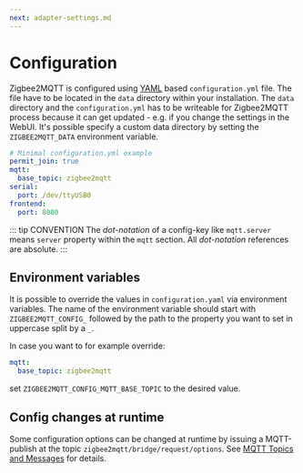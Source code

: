 ```yaml
---
next: adapter-settings.md
---
```


# Configuration

Zigbee2MQTT is configured using [YAML](https://en.wikipedia.org/wiki/YAML) based `configuration.yml` file.
The file have to be located in the `data` directory within your installation. The `data` directory and the `configuration.yml` has to be writeable for Zigbee2MQTT process because it can get updated - e.g. if you change the settings in the WebUI. It's possible specify a custom data directory by setting the `ZIGBEE2MQTT_DATA` environment variable.

```yaml
# Minimal configuration.yml example
permit_join: true
mqtt:
  base_topic: zigbee2mqtt
serial:
  port: /dev/ttyUSB0
frontend:
  port: 8080
```

::: tip CONVENTION
The _dot-notation_ of a config-key like `mqtt.server` means `server` property within the `mqtt`
section. All _dot-notation_ references are absolute.
:::

## Environment variables

It is possible to override the values in `configuration.yaml` via environment variables. The name of the environment
variable should start with `ZIGBEE2MQTT_CONFIG_` followed by the path to the property you want to set in uppercase split
by a `_`.

In case you want to for example override:

```yaml
mqtt:
  base_topic: zigbee2mqtt
```

set `ZIGBEE2MQTT_CONFIG_MQTT_BASE_TOPIC` to the desired value.

## Config changes at runtime

Some configuration options can be changed at runtime by issuing a MQTT-publish at the topic `zigbee2mqtt/bridge/request/options`.
See [MQTT Topics and Messages](../usage/mqtt_topics_and_messages.md#zigbee2mqtt-bridge-request) for details.
